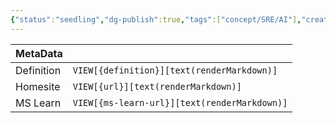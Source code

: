 ```yaml
---
{"status":"seedling","dg-publish":true,"tags":["concept/SRE/AI"],"creation_date":"2024-05-06 16:27","definition":"undefined","ms-learn-url":"undefined","url":"undefined","aliases":null,"permalink":"/concepts/prompt-engineering/","dgPassFrontmatter":true}
---
```



| MetaData   |                                              |
| ---------- | -------------------------------------------- |
| Definition | `VIEW[{definition}][text(renderMarkdown)]`   |
| Homesite   | `VIEW[{url}][text(renderMarkdown)]`          |
| MS Learn   | `VIEW[{ms-learn-url}][text(renderMarkdown)]` |
